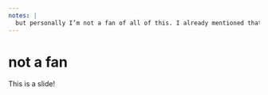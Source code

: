 ```yaml
---
notes: |
  but personally I’m not a fan of all of this. I already mentioned that my bottled-ember idea was to make it possible to have an empress app without being surrounded by the host ember app. I figured why not do something like that for V2 addons and make it possible to have the new fancy without needing to go so far as a monorepo.
---
```


# not a fan

This is a slide!
